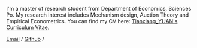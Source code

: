 

I'm a master of research student from Department of Economics, Sciences Po. My research interest includes Mechanism design, Auction Theory and Empirical Econometrics.
You can find my CV here: [Tianxiang_YUAN's Curriculum Vitae](../assets/Curriculum_Vitae.pdf).

[Email](tianxiang.yuan@sciencespo.fr) / [Github](https://github.com/Folktugboat) / 


